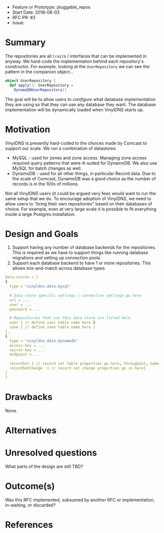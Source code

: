 - Feature or Prototype: pluggable_repos
- Start Date: 2018-08-03
- RFC PR: #3
- Issue: 

# Summary
[summary]: #summary
The repositories are all `trait`s / interfaces that can be implemented in anyway.  We hard-code the implementation behind each repository's constructor.  For example, looking at the `UserRepository` we can see the pattern in the companion object...

```scala
object UserRepository {
  def apply(): UserRepository =
    DynamoDBUserRepository()
```

The goal will be to allow users to _configure_ what database implementation they are using so that they can use any database they want.  The database implementation will be dynamically loaded when VinylDNS starts up.

# Motivation
[motivation]: #motivation

VinylDNS is presently hard-coded to the choices made by Comcast to support our scale.  We run a combination of datastores:

* MySQL - used for zones and zone access.  Managing zone access required query patterns that were ill-suited for DynamoDB.  We also use MySQL for batch changes as well.
* DynamoDB - used for all other things, in particular Record data.  Due to the scale of Comcast, DynamoDB was a good choice as the number of records is in the 100s of millions.

Not all VinylDNS users (it could be argued very few) would want to run the same setup that we do.  To encourage adoption of VinylDNS, we need to allow users to "bring their own repositories" based on their databases of choice.  For example, even at very large scale it is possible to fit everything inside a large Postgres installation.

# Design and Goals
[design]: #design-and-goals

1. Support having any number of database backends for the repositories.  This is required as we have to support things like running database migrations and setting up connection pools
1. Support each database backend to have 1 or more repositories.  This allows mix-and-match across database types

```yaml
data-stores = [
{
  type = "vinyldns.data.mysql"
  
  # Data store specific settings / connection settings go here
  url = ...
  user = ...
  password = ...

  # Repositories that use this data store are listed here
  user { // define user table name here }
  zone { // define zone table name here }
},
{
  type = "vinyldns.data.dynamodb"
  access-key = ...
  secret-key = ...
  endpoint = ...
  
  recordSet { // record set table properties go here, throughput, name }
  recordSetChange  { // record set change properties go in here}
}
]
```

# Drawbacks
[drawbacks]: #drawbacks

None.

# Alternatives
[alternatives]: #alternatives


# Unresolved questions
[unresolved]: #unresolved-questions

What parts of the design are still TBD?

# Outcome(s)
[outcome]: #outcome

Was this RFC implemented, subsumed by another RFC or implementation, in-waiting,
or discarded?

# References
[references]: #references
